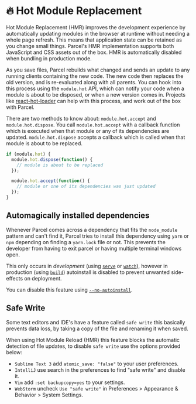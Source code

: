 # 🔥 Hot Module Replacement

Hot Module Replacement (HMR) improves the development experience by automatically updating modules in the browser at runtime without needing a whole page refresh. This means that application state can be retained as you change small things. Parcel's HMR implementation supports both JavaScript and CSS assets out of the box. HMR is automatically disabled when bundling in production mode.

As you save files, Parcel rebuilds what changed and sends an update to any running clients containing the new code. The new code then replaces the old version, and is re-evaluated along with all parents. You can hook into this process using the `module.hot` API, which can notify your code when a module is about to be disposed, or when a new version comes in. Projects like [react-hot-loader](https://github.com/gaearon/react-hot-loader) can help with this process, and work out of the box with Parcel.

There are two methods to know about: `module.hot.accept` and `module.hot.dispose`. You call `module.hot.accept` with a callback function which is executed when that module or any of its dependencies are updated. `module.hot.dispose` accepts a callback which is called when that module is about to be replaced.

```javascript
if (module.hot) {
  module.hot.dispose(function() {
    // module is about to be replaced
  });

  module.hot.accept(function() {
    // module or one of its dependencies was just updated
  });
}
```

## Automagically installed dependencies

Whenever Parcel comes across a dependency that fits the `node_module` pattern and can't find it, Parcel tries to install this dependency using `yarn` or `npm` depending on finding a `yarn.lock` file or not. This prevents the developer from having to exit parcel or having multiple terminal windows open.

This only occurs in _development_ (using [`serve`](cli.md#serve) or [`watch`](cli.md#watch)), however in production (using [`build`](cli.md#build)) autoinstall is disabled to prevent unwanted side-effects on deployment.

You can disable this feature using [`--no-autoinstall`](cli.md#disable-autoinstall).

## Safe Write

Some text editors and IDE's have a feature called `safe write` this basically prevents data loss, by taking a copy of the file and renaming it when saved.

When using Hot Module Reload (HMR) this feature blocks the automatic detection of file updates, to disable `safe write` use the options provided below:

- `Sublime Text 3` add `atomic_save: "false"` to your user preferences.
- `IntelliJ` use search in the preferences to find "safe write" and disable it.
- `Vim` add `:set backupcopy=yes` to your settings.
- `WebStorm` uncheck `Use "safe write"` in Preferences > Appearance & Behavior > System Settings.
